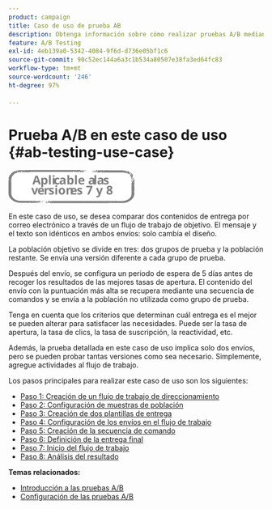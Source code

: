 ```yaml
---
product: campaign
title: Caso de uso de prueba AB
description: Obtenga información sobre cómo realizar pruebas A/B mediante un caso de uso dedicado.
feature: A/B Testing
exl-id: 4eb139a0-5342-4084-9f6d-d736e05bf1c6
source-git-commit: 90c52ec144a6a3c1b534a80507e38fa3ed64fc83
workflow-type: tm+mt
source-wordcount: '246'
ht-degree: 97%

---
```


# Prueba A/B en este caso de uso {#ab-testing-use-case}

![](../../assets/common.svg)

En este caso de uso, se desea comparar dos contenidos de entrega por correo electrónico a través de un flujo de trabajo de objetivo. El mensaje y el texto son idénticos en ambos envíos: solo cambia el diseño.

La población objetivo se divide en tres: dos grupos de prueba y la población restante. Se envía una versión diferente a cada grupo de prueba.

Después del envío, se configura un periodo de espera de 5 días antes de recoger los resultados de las mejores tasas de apertura. El contenido del envío con la puntuación más alta se recupera mediante una secuencia de comandos y se envía a la población no utilizada como grupo de prueba.

Tenga en cuenta que los criterios que determinan cuál entrega es el mejor se pueden alterar para satisfacer las necesidades. Puede ser la tasa de apertura, la tasa de clics, la tasa de suscripción, la reactividad, etc.

Además, la prueba detallada en este caso de uso implica solo dos envíos, pero se pueden probar tantas versiones como sea necesario. Simplemente, agregue actividades al flujo de trabajo.

Los pasos principales para realizar este caso de uso son los siguientes:

* [Paso 1: Creación de un flujo de trabajo de direccionamiento](a-b-testing-uc-targeting-workflow.md)
* [Paso 2: Configuración de muestras de población](a-b-testing-uc-population-samples.md)
* [Paso 3: Creación de dos plantillas de entrega](a-b-testing-uc-delivery-templates.md)
* [Paso 4: Configuración de los envíos en el flujo de trabajo](a-b-testing-uc-configuring-deliveries.md)
* [Paso 5: Creación de la secuencia de comando](a-b-testing-uc-script.md)
* [Paso 6: Definición de la entrega final](a-b-testing-uc-final-delivery.md)
* [Paso 7: Inicio del flujo de trabajo](a-b-testing-uc-start-workflow.md)
* [Paso 8: Análisis del resultado](a-b-testing-uc-analyzing.md)

**Temas relacionados:**

* [Introducción a las pruebas A/B](get-started-a-b-testing.md)
* [Configuración de las pruebas A/B](configuring-a-b-testing.md)
